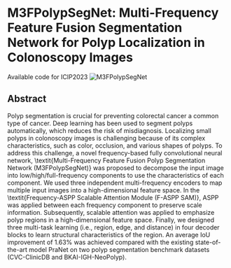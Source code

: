 # M3FPolypSegNet: Multi-Frequency Feature Fusion Segmentation Network for Polyp Localization in Colonoscopy Images
Available code for ICIP2023
![M3FPolypSegNet](https://user-images.githubusercontent.com/77310264/223346757-0774fd2f-4dff-4753-a66c-1baa40ab32f2.png)

## Abstract
Polyp segmentation is crucial for preventing colorectal cancer a common type of cancer. Deep learning has been used to segment polyps automatically, which reduces the risk of misdiagnosis. Localizing small polyps in colonoscopy images is challenging because of its complex characteristics, such as color, occlusion, and various shapes of polyps. To address this challenge, a novel frequency-based fully convolutional neural network, \textit{Multi-Frequency Feature Fusion Polyp Segmentation Network (M3FPolypSegNet)} was proposed to decompose the input image into low/high/full-frequency components to use the characteristics of each component. We used three independent multi-frequency encoders to map multiple input images into a high-dimensional feature space. In the \textit{Frequency-ASPP Scalable Attention Module (F-ASPP SAM)}, ASPP was applied between each frequency component to preserve scale information. Subsequently, scalable attention was applied to emphasize polyp regions in a high-dimensional feature space. Finally, we designed three multi-task learning (i.e., region, edge, and distance) in four decoder blocks to learn structural characteristics of the region. An average IoU improvement of 1.63% was achieved compared with the existing state-of-the-art model PraNet on two polyp segmentation benchmark datasets (CVC-ClinicDB and BKAI-IGH-NeoPolyp).
